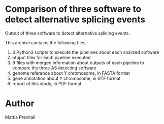 # Comparison of three software to detect alternative splicing events
Output of three software to detect alternative splicing events.

This archive contains the following files:
1) 3 Python3 scripts to execute the pipelines about each analized software
2) otuput files for each pipeline executed
3) 9 files with merged information about outputs of each pipeline to compare the three AS detecting software
4) genome reference about Y chromosome, in FASTA format
5) gene annotation about Y chromosome, in GTF format
6) report of this study, in PDF format

# Author
Mattia Previtali
